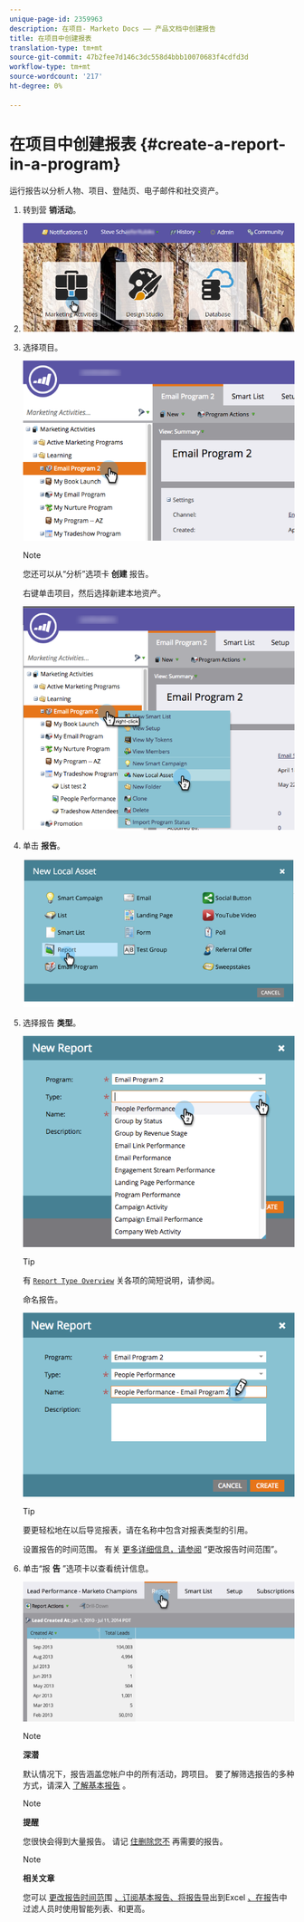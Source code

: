 ```yaml
---
unique-page-id: 2359963
description: 在项目- Marketo Docs —— 产品文档中创建报告
title: 在项目中创建报表
translation-type: tm+mt
source-git-commit: 47b2fee7d146c3dc558d4bbb10070683f4cdfd3d
workflow-type: tm+mt
source-wordcount: '217'
ht-degree: 0%

---
```



# 在项目中创建报表 {#create-a-report-in-a-program}

运行报告以分析人物、项目、登陆页、电子邮件和社交资产。

1. 转到营 **销活动**。
1. ![](assets/login-marketing-activities.png)

1. 选择项目。

   ![](assets/selectprogramreport.png)

   >[!NOTE]
   >
   >您还可以从“分析”选项卡 **创建** 报告。

   右键单击项目，然后选择新建本地资产。

   ![](assets/programrightclick-asset.png)

1. 单击 **报告**。

   ![](assets/image2014-9-15-18-3a36-3a46.png)

1. 选择报告 **类型**。

   ![](assets/choosereport.png)

   >[!TIP]
   >
   >有 [`Report Type Overview`](http://docs.marketo.com/display/DOCS/Report+Type+Overview) 关各项的简短说明，请参阅。

   命名报告。

   ![](assets/namereport.png)

   >[!TIP]
   >
   >要更轻松地在以后导览报表，请在名称中包含对报表类型的引用。

   设置报告的时间范围。 有关 [更多详细信息，请参阅](../../../../product-docs/reporting/basic-reporting/editing-reports/change-a-report-time-frame.md) “更改报告时间范围”。

1. 单击“报 **告** ”选项卡以查看统计信息。

   ![](assets/image2014-9-15-18-3a38-3a5.png)

   >[!NOTE]
   >
   >**深潜**
   >
   >
   >默认情况下，报告涵盖您帐户中的所有活动，跨项目。 要了解筛选报告的多种方式，请深入 [了解基本报告](http://docs.marketo.com/display/docs/basic+reporting) 。

   >[!NOTE]
   >
   >**提醒**
   >
   >
   >您很快会得到大量报告。 请记 [住删除您不](../../../../product-docs/reporting/basic-reporting/report-activity/delete-a-report.md) 再需要的报告。

   >[!NOTE]
   >
   >**相关文章**
   >
   >
   >您可以 [更改报告时间范](../../../../product-docs/reporting/basic-reporting/editing-reports/change-a-report-time-frame.md)围 [、订阅基本报告、将报告导](../../../../product-docs/reporting/basic-reporting/report-subscriptions/subscribe-to-a-basic-report.md)出到Excel [、在报](../../../../product-docs/reporting/basic-reporting/report-activity/export-a-report-to-excel.md)[](../../../../product-docs/reporting/basic-reporting/editing-reports/filter-people-in-a-report-with-a-smart-list.md)[](http://docs.marketo.com/display/docs/basic+reporting)告中过滤人员时使用智能列表、和更高。

